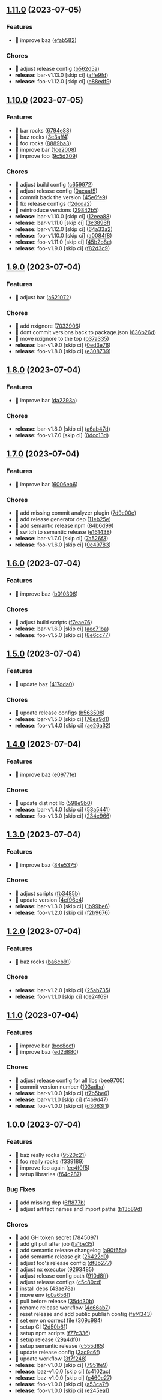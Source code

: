 ## [1.11.0](https://github.com/kreuzerk/monoleasa/compare/baz-v1.10.0...baz-v1.11.0) (2023-07-05)


### Features

* 🎸 improve baz ([efab582](https://github.com/kreuzerk/monoleasa/commit/efab582638e0e751b559bc56f5f270a087c42334))


### Chores

* 🤖 adjust release config ([b562d5a](https://github.com/kreuzerk/monoleasa/commit/b562d5a5c578b8a013da558b420cfa02dde69462))
* **release:** bar-v1.13.0 [skip ci] ([affe9fd](https://github.com/kreuzerk/monoleasa/commit/affe9fd38e88120abb4266cd85176329be49159c))
* **release:** foo-v1.12.0 [skip ci] ([e88edf9](https://github.com/kreuzerk/monoleasa/commit/e88edf984b2615e83c01e402a4d505e5686b3c6d))

## [1.10.0](https://github.com/kreuzerk/monoleasa/compare/baz-v1.9.0...baz-v1.10.0) (2023-07-05)


### Features

* 🎸 bar rocks ([6794e88](https://github.com/kreuzerk/monoleasa/commit/6794e88e5c67e30111d63f7a7c099acd29b8a9b2))
* 🎸 baz rocks ([3e3aff4](https://github.com/kreuzerk/monoleasa/commit/3e3aff4b239c08fe2536a0555c052c64ad80fd93))
* 🎸 foo rocks ([8889ba3](https://github.com/kreuzerk/monoleasa/commit/8889ba35a6b1e02868d0f2a885dbc41b463b29bb))
* 🎸 improve bar ([1ce2008](https://github.com/kreuzerk/monoleasa/commit/1ce20082eb9e5910a582481efebd6ad7c8177713))
* 🎸 improve foo ([9c5d309](https://github.com/kreuzerk/monoleasa/commit/9c5d309ef68b82c3897eee7f3184d779838e8dae))


### Chores

* 🤖 adjust build config ([c659972](https://github.com/kreuzerk/monoleasa/commit/c6599728aa4655897f5a6c93e7e137c3ca3b7e1a))
* 🤖 adjust release config ([0acaaf5](https://github.com/kreuzerk/monoleasa/commit/0acaaf54ffb9228bf3797b6fae7347dc2344cad3))
* 🤖 commit back the version ([45e6fe9](https://github.com/kreuzerk/monoleasa/commit/45e6fe9fea9be8ce52c7ae9b7b15fa244d3c6d29))
* 🤖 fix release configs ([f2dcda2](https://github.com/kreuzerk/monoleasa/commit/f2dcda27f35a6419506d97055441ddba1e06ea6b))
* 🤖 reintroduce versions ([29842b5](https://github.com/kreuzerk/monoleasa/commit/29842b53fae0ac676e5a157619ce44f84cb37e6c))
* **release:** bar-v1.10.0 [skip ci] ([12eea88](https://github.com/kreuzerk/monoleasa/commit/12eea884188db12e34285f289d9f400b97018dcd))
* **release:** bar-v1.11.0 [skip ci] ([3c3896f](https://github.com/kreuzerk/monoleasa/commit/3c3896fa99b81de4b3ad98f7a7a52bcc14085898))
* **release:** bar-v1.12.0 [skip ci] ([64a33a2](https://github.com/kreuzerk/monoleasa/commit/64a33a2258461a116735af53e2eefbcde0c0e0a0))
* **release:** foo-v1.10.0 [skip ci] ([a0084f8](https://github.com/kreuzerk/monoleasa/commit/a0084f882774a268cf39acd65e173944c6034f95))
* **release:** foo-v1.11.0 [skip ci] ([45b2b8e](https://github.com/kreuzerk/monoleasa/commit/45b2b8e5c6fe90cd18dd982f794d71d3f15de028))
* **release:** foo-v1.9.0 [skip ci] ([f82d3c9](https://github.com/kreuzerk/monoleasa/commit/f82d3c944db6b9d7574497cfe885cdc20c67da13))

## [1.9.0](https://github.com/kreuzerk/monoleasa/compare/baz-v1.8.0...baz-v1.9.0) (2023-07-04)


### Features

* 🎸 adjust bar ([a621072](https://github.com/kreuzerk/monoleasa/commit/a621072845b05b8ce6ccb68d9a255db0e7429ba9))


### Chores

* 🤖 add nxignore ([7033906](https://github.com/kreuzerk/monoleasa/commit/7033906db777db2407359e5c8c2a8fdbff009ffa))
* 🤖 dont commit versions back to package.json ([636b26d](https://github.com/kreuzerk/monoleasa/commit/636b26da67fcc787458106f6b17632c2a8238c82))
* 🤖 move nxignore to the top ([b37a335](https://github.com/kreuzerk/monoleasa/commit/b37a335580afac837982457c237712be7b2e8893))
* **release:** bar-v1.9.0 [skip ci] ([0ed3e76](https://github.com/kreuzerk/monoleasa/commit/0ed3e76cc66d9021357784ae00dea0666d46144f))
* **release:** foo-v1.8.0 [skip ci] ([e308739](https://github.com/kreuzerk/monoleasa/commit/e308739c2caa5c553e5e9c9dfd8f7b96506b96c6))

## [1.8.0](https://github.com/kreuzerk/monoleasa/compare/baz-v1.7.0...baz-v1.8.0) (2023-07-04)


### Features

* 🎸 improve bar ([da2293a](https://github.com/kreuzerk/monoleasa/commit/da2293a6659ae00fee1198e3ad4df50e0b043de2))


### Chores

* **release:** bar-v1.8.0 [skip ci] ([a6ab47d](https://github.com/kreuzerk/monoleasa/commit/a6ab47d7e6cffc77de5d88edc776334b7e5ef83a))
* **release:** foo-v1.7.0 [skip ci] ([0dcc13d](https://github.com/kreuzerk/monoleasa/commit/0dcc13dc6e10fe51022d1ebc45d39b5747dd4b24))

## [1.7.0](https://github.com/kreuzerk/monoleasa/compare/baz-v1.6.0...baz-v1.7.0) (2023-07-04)


### Features

* 🎸 improve bar ([6006eb6](https://github.com/kreuzerk/monoleasa/commit/6006eb66929a3debdbf93e7dd8867a933f62cc2f))


### Chores

* 🤖 add missing commit analyzer plugin ([7d9e00e](https://github.com/kreuzerk/monoleasa/commit/7d9e00e2119e51d9952a197e0274dbd2845f7742))
* 🤖 add release generator dep ([11eb25e](https://github.com/kreuzerk/monoleasa/commit/11eb25e08ac4ae1e9307156c69ef318c82f90314))
* 🤖 add semantic release npm ([84b6d99](https://github.com/kreuzerk/monoleasa/commit/84b6d99513da45bfb5642325f831281def0efe15))
* 🤖 switch to semantic release ([e161438](https://github.com/kreuzerk/monoleasa/commit/e16143892979801df5db0eedfb6e86d74a011a6d))
* **release:** bar-v1.7.0 [skip ci] ([7a526f3](https://github.com/kreuzerk/monoleasa/commit/7a526f33d55bcbeb8168c7ed1533c5f09aed80c0))
* **release:** foo-v1.6.0 [skip ci] ([0c49783](https://github.com/kreuzerk/monoleasa/commit/0c49783e12c7ed9350fab467c0bb64be15d6a01c))

## [1.6.0](https://github.com/kreuzerk/monoleasa/compare/baz-v1.5.0...baz-v1.6.0) (2023-07-04)


### Features

* 🎸 improve baz ([b010306](https://github.com/kreuzerk/monoleasa/commit/b0103061fcaef59a0587a0c5dc883ad5dcce58cd))


### Chores

* 🤖 adjust build scripts ([f7eae76](https://github.com/kreuzerk/monoleasa/commit/f7eae76df320a5d9eea48156ce348b1368c7a7cc))
* **release:** bar-v1.6.0 [skip ci] ([aec71ba](https://github.com/kreuzerk/monoleasa/commit/aec71bab253a4a4632ea34cbaaae0e7882c9451a))
* **release:** foo-v1.5.0 [skip ci] ([8e6cc77](https://github.com/kreuzerk/monoleasa/commit/8e6cc77a0332357cc0e870698bccac005f701063))

## [1.5.0](https://github.com/kreuzerk/monoleasa/compare/baz-v1.4.0...baz-v1.5.0) (2023-07-04)


### Features

* 🎸 update baz ([417dda0](https://github.com/kreuzerk/monoleasa/commit/417dda07fa4e9e671837203e64ec43effe581766))


### Chores

* 🤖 update release configs ([b563508](https://github.com/kreuzerk/monoleasa/commit/b5635081cc013a6b4090d0af5d06da8a1993c1aa))
* **release:** bar-v1.5.0 [skip ci] ([76ea9d1](https://github.com/kreuzerk/monoleasa/commit/76ea9d125bdcf6754a24bc912509ddd6028ed75f))
* **release:** foo-v1.4.0 [skip ci] ([ae26a32](https://github.com/kreuzerk/monoleasa/commit/ae26a324148f9282a85c9b986e556043021b0071))

## [1.4.0](https://github.com/kreuzerk/monoleasa/compare/baz-v1.3.0...baz-v1.4.0) (2023-07-04)


### Features

* 🎸 improve baz ([e0977fe](https://github.com/kreuzerk/monoleasa/commit/e0977fe234ec54ad4fb4317c5fe446b219da8434))


### Chores

* 🤖 update dist not lib ([598e9b0](https://github.com/kreuzerk/monoleasa/commit/598e9b0b9b4945ba78278bb5069307747e33a3fb))
* **release:** bar-v1.4.0 [skip ci] ([53a5441](https://github.com/kreuzerk/monoleasa/commit/53a5441eb653ffb882370daedae3e5942056b6f7))
* **release:** foo-v1.3.0 [skip ci] ([234e966](https://github.com/kreuzerk/monoleasa/commit/234e9660980a81737a1b4ede969de5f961363e88))

## [1.3.0](https://github.com/kreuzerk/monoleasa/compare/baz-v1.2.0...baz-v1.3.0) (2023-07-04)


### Features

* 🎸 improve baz ([84e5375](https://github.com/kreuzerk/monoleasa/commit/84e53755ba169996644c7ec85740b3a8470f0216))


### Chores

* 🤖 adjust scripts ([fb3485b](https://github.com/kreuzerk/monoleasa/commit/fb3485bc2d5bf26b9ef078d7583b995535afe375))
* 🤖 update version ([4ef96c4](https://github.com/kreuzerk/monoleasa/commit/4ef96c43d3480b77159d644f56d99b2206ef7ff3))
* **release:** bar-v1.3.0 [skip ci] ([1b99be6](https://github.com/kreuzerk/monoleasa/commit/1b99be6cfe284c1d499d10edcc7c3c911fdf7814))
* **release:** foo-v1.2.0 [skip ci] ([f2b9676](https://github.com/kreuzerk/monoleasa/commit/f2b9676562a14fd48995310beebe1753ab4f1c0f))

## [1.2.0](https://github.com/kreuzerk/monoleasa/compare/baz-v1.1.0...baz-v1.2.0) (2023-07-04)


### Features

* 🎸 baz rocks ([ba6cb91](https://github.com/kreuzerk/monoleasa/commit/ba6cb913aadda3b59c31f8fde453e70748bb5c4c))


### Chores

* **release:** bar-v1.2.0 [skip ci] ([25ab735](https://github.com/kreuzerk/monoleasa/commit/25ab73596fd8837f3d8772367ed0b23f1a53cc37))
* **release:** foo-v1.1.0 [skip ci] ([de24f69](https://github.com/kreuzerk/monoleasa/commit/de24f69de5a06784516b17752c3ba96b55138667))

## [1.1.0](https://github.com/kreuzerk/monoleasa/compare/baz-v1.0.0...baz-v1.1.0) (2023-07-04)


### Features

* 🎸 improve bar ([bcc8ccf](https://github.com/kreuzerk/monoleasa/commit/bcc8ccf52bca4c5a159f1217e179e88eb47858b5))
* 🎸 improve baz ([ed2d880](https://github.com/kreuzerk/monoleasa/commit/ed2d880f1bcb64351247659951eb6f1423163ea8))


### Chores

* 🤖 adjust release config for all libs ([bee9700](https://github.com/kreuzerk/monoleasa/commit/bee9700d0b884dfbe5b8974b5e0d655062dcb8e6))
* 🤖 commit version number ([103adba](https://github.com/kreuzerk/monoleasa/commit/103adba7c9280e6b592a651ab3e1ec74e5ab8b0b))
* **release:** bar-v1.0.0 [skip ci] ([f7b5be6](https://github.com/kreuzerk/monoleasa/commit/f7b5be62c00002adc2d199d7ffdde77ee5c470a4))
* **release:** bar-v1.1.0 [skip ci] ([f4b9d47](https://github.com/kreuzerk/monoleasa/commit/f4b9d474c95952555412913d3ce88d436d0f169a))
* **release:** foo-v1.0.0 [skip ci] ([d3063f1](https://github.com/kreuzerk/monoleasa/commit/d3063f19baea903621bb1e946cefb4f9decacacf))

## 1.0.0 (2023-07-04)


### Features

* 🎸 baz really rocks ([9520c21](https://github.com/kreuzerk/monoleasa/commit/9520c21d293714974a6b624809f23b9b3e4cddff))
* 🎸 foo really rocks ([f339189](https://github.com/kreuzerk/monoleasa/commit/f3391899facda54bc31916b6dacf7f50f737dcba))
* 🎸 improve foo again ([ec4f0f5](https://github.com/kreuzerk/monoleasa/commit/ec4f0f503c0a496fc8f74ceb6d19ed4f61990a9b))
* 🎸 setup libraries ([f64c287](https://github.com/kreuzerk/monoleasa/commit/f64c287934df20240fa28c6279818786b5b79618))


### Bug Fixes

* 🐛 add missing dep ([6ff877b](https://github.com/kreuzerk/monoleasa/commit/6ff877b6171161458906749330fc8496ec86c6a4))
* 🐛 adjust artifact names and import paths ([b13589d](https://github.com/kreuzerk/monoleasa/commit/b13589df94a8c28af754d82dc810ce25ffad8667))


### Chores

* 🤖 add GH token secret ([7845097](https://github.com/kreuzerk/monoleasa/commit/78450975a34cdd916120f78a57918d2382a063be))
* 🤖 add git pull after job ([fa1be35](https://github.com/kreuzerk/monoleasa/commit/fa1be3554fe0eafce50beeca454cbf0b3d516b51))
* 🤖 add semantic release changelog ([a90f65a](https://github.com/kreuzerk/monoleasa/commit/a90f65af478c80af6ef50d161b707ef997f266a3))
* 🤖 add semantic release git ([26422d0](https://github.com/kreuzerk/monoleasa/commit/26422d0578ea71afc426a337a1d7de0bc33f11d9))
* 🤖 adjust foo's release config ([df8b277](https://github.com/kreuzerk/monoleasa/commit/df8b277013cf880af29ee4d8ab65ca2f5da1cfd5))
* 🤖 adjust nx executor ([9293485](https://github.com/kreuzerk/monoleasa/commit/9293485c0472e4b330338d47eca2294e8c1a8ab9))
* 🤖 adjust release config path ([910d8ff](https://github.com/kreuzerk/monoleasa/commit/910d8ff9c01f9f053bbd448e2050b044277a9f15))
* 🤖 adjust release configs ([c5c80cd](https://github.com/kreuzerk/monoleasa/commit/c5c80cdc270effbcfa7201d42ed4d457bb39bb57))
* 🤖 install deps ([43ae78a](https://github.com/kreuzerk/monoleasa/commit/43ae78a9b3322105322141ecd2b97a8c8ef19bf2))
* 🤖 move env ([c0a656f](https://github.com/kreuzerk/monoleasa/commit/c0a656fcdcb76a01427f464ae7d756a67da4ea23))
* 🤖 pull before release ([35dd30b](https://github.com/kreuzerk/monoleasa/commit/35dd30bc6f13144d4188f6a81821ff02323a7f04))
* 🤖 rename release workflow ([4e66ab7](https://github.com/kreuzerk/monoleasa/commit/4e66ab7d9b12f66ec06047e053d844b08d69f4f6))
* 🤖 reset release and add public publish config ([faf4343](https://github.com/kreuzerk/monoleasa/commit/faf43430e3eb38238a913c9149e60c01a490b4fd))
* 🤖 set env on correct file ([309c984](https://github.com/kreuzerk/monoleasa/commit/309c9847087b3354cd576edd09a3c2280caaed73))
* 🤖 setup CI ([2d50b61](https://github.com/kreuzerk/monoleasa/commit/2d50b61da40f30b673f740b0457cb3c0a488e9e5))
* 🤖 setup npm scripts ([f77c336](https://github.com/kreuzerk/monoleasa/commit/f77c336fb2f35facfe9970cc31babb36f8591069))
* 🤖 setup release ([29a4df0](https://github.com/kreuzerk/monoleasa/commit/29a4df050d4a9c2cb077f2dfe1abd0f1e982da2e))
* 🤖 setup semantic release ([c555d85](https://github.com/kreuzerk/monoleasa/commit/c555d856c1eefc27754ba8cdfc2a4d70f122aeb0))
* 🤖 update release config ([3ac9c6f](https://github.com/kreuzerk/monoleasa/commit/3ac9c6f801041212b1a179818f0f263b9d87799e))
* 🤖 update workflow ([3f7f248](https://github.com/kreuzerk/monoleasa/commit/3f7f2485f2a8e25517a76124e0d3885557ddd809))
* **release:** bar-v1.0.0 [skip ci] ([7951fe9](https://github.com/kreuzerk/monoleasa/commit/7951fe9a51e1cf57f12227fb67a9b7d0a9367fd9))
* **release:** baz-v1.0.0 [skip ci] ([c4102ac](https://github.com/kreuzerk/monoleasa/commit/c4102ac0a84a74c7931252915872b6b337e5d5ad))
* **release:** baz-v1.0.0 [skip ci] ([c460e27](https://github.com/kreuzerk/monoleasa/commit/c460e27bf035ba4eec9944997585e051d6467f88))
* **release:** foo-v1.0.0 [skip ci] ([a53ca7f](https://github.com/kreuzerk/monoleasa/commit/a53ca7ff353319812b89238e89c9506d9b3d1169))
* **release:** foo-v1.0.0 [skip ci] ([e245ea1](https://github.com/kreuzerk/monoleasa/commit/e245ea1ca73159cf7be198f9cafb15b4daf3a3d7))
